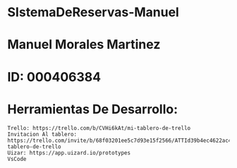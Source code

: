 # SIstemaDeReservas-Manuel
# Manuel Morales Martinez
# ID: 000406384

# Herramientas De Desarrollo:
    Trello: https://trello.com/b/CVHi6kAt/mi-tablero-de-trello
    Invitacion Al tablero: https://trello.com/invite/b/68f03201ee5c7d93e15f2566/ATTId39b4ec4622ac4e00819ac88aeb00c36D8CC1915/mi-tablero-de-trello
    Uizar: https://app.uizard.io/prototypes
    VsCode